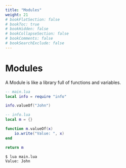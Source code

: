 ```yaml
---
title: "Modules"
weight: 21
# bookFlatSection: false
# bookToc: true
# bookHidden: false
# bookCollapseSection: false
# bookComments: false
# bookSearchExclude: false
---
```


# Modules

A Module is like a library full of functions and variables.

<div class="grid grid-cols-2 gap-2 lt-sm:grid-cols-1">

```lua
-- main.lua
local info = require "info"

info.valueOf("John")
```

```lua
-- info.lua
local m = {}

function m.valueOf(x)
    io.write("Value: ", x)
end

return m
```

</div>

```bash
$ lua main.lua
Value: John
```
